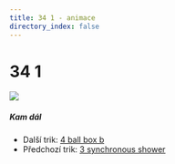 ```yaml
---
title: 34 1 - animace
directory_index: false
---
```


# 34 1

![](/animace/img/34-1.gif)

##### Kam dál

- Další trik: [4 ball box b](4-ball-box-b.html "Další trik 4 ball box b")
- Předchozí trik: [3 synchronous shower](3-synchronous-shower.html "Předchozí trik 3 synchronous shower")

